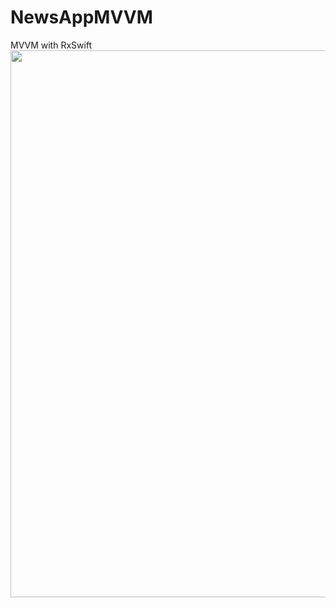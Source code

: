 # NewsAppMVVM
MVVM with RxSwift
<img width="875" src="https://user-images.githubusercontent.com/47273077/184473284-e9081764-61fa-4c92-89a5-83132b0f8017.png">


